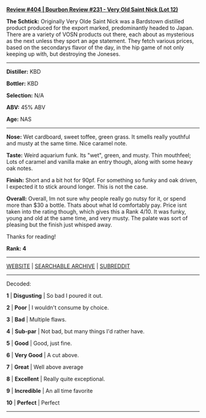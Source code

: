 
[**Review #404 | Bourbon Review #231 - Very Old Saint Nick (Lot 12)**]( https://t8ke.review/review-404-very-old-saint-nicke-lot-12/)

**The Schtick:** Originally Very Olde Saint Nick was a Bardstown distilled product produced for the export marked, predominantly headed to Japan. There are a variety of VOSN products out there, each about as mysterious as the next unless they sport an age statement. They fetch various prices, based on the secondarys flavor of the day, in the hip game of not only keeping up with, but destroying the Joneses.

-----

**Distiller:** KBD

**Bottler:** KBD

**Selection:** N/A

**ABV:**  45% ABV

**Age:** NAS 

-----

**Nose:**  Wet cardboard, sweet toffee, green grass. It smells really youthful and musty at the same time. Nice caramel note.  

**Taste:** Weird aquarium funk. Its "wet", green, and musty. Thin mouthfeel; Lots of caramel and vanilla make an entry though, along with some heavy oak notes. 

**Finish:** Short and a bit hot for 90pf. For something so funky and oak driven, I expected it to stick around longer. This is not the case. 

**Overall:** Overall, Im not sure why people really go nutsy for it, or spend more than $30 a bottle. Thats about what Id comfortably pay. Price isnt taken into the rating though, which gives this a Rank 4/10. It was funky, young and old at the same time, and very musty. The palate was sort of pleasing but the finish just whisped away. 

Thanks for reading!

**Rank: 4**



-----

[WEBSITE](https://t8ke.review) | [SEARCHABLE ARCHIVE](https://t8ke.review/review-archive/) | [SUBREDDIT](https://reddit.com/r/t8kereviews)

-----

Decoded:

**1** | **Disgusting** | So bad I poured it out.

**2** | **Poor** | I wouldn't consume by choice.

**3** | **Bad** | Multiple flaws.

**4** | **Sub-par** | Not bad, but many things I'd rather have.

**5** | **Good** | Good, just fine.

**6** | **Very Good** | A cut above.

**7** | **Great** | Well above average

**8** | **Excellent** | Really quite exceptional.

**9** | **Incredible** | An all time favorite

**10** | **Perfect** | Perfect

----


